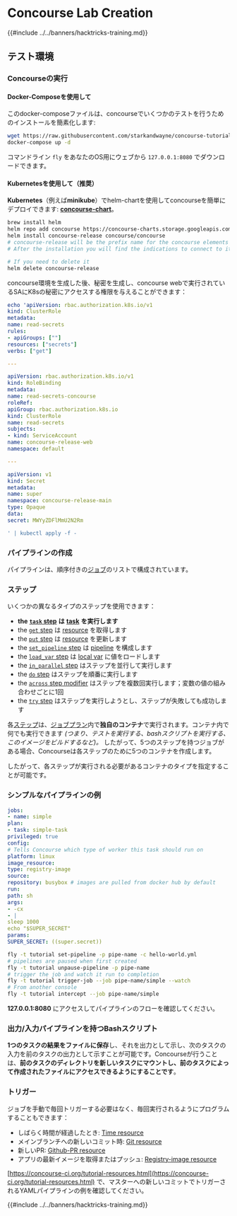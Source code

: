 # Concourse Lab Creation

{{#include ../../banners/hacktricks-training.md}}

## テスト環境

### Concourseの実行

#### Docker-Composeを使用して

このdocker-composeファイルは、concourseでいくつかのテストを行うためのインストールを簡素化します:
```bash
wget https://raw.githubusercontent.com/starkandwayne/concourse-tutorial/master/docker-compose.yml
docker-compose up -d
```
コマンドライン `fly` をあなたのOS用にウェブから `127.0.0.1:8080` でダウンロードできます。

#### Kubernetesを使用して（推奨）

**Kubernetes**（例えば**minikube**）でhelm-chartを使用してconcourseを簡単にデプロイできます: [**concourse-chart**](https://github.com/concourse/concourse-chart)。
```bash
brew install helm
helm repo add concourse https://concourse-charts.storage.googleapis.com/
helm install concourse-release concourse/concourse
# concourse-release will be the prefix name for the concourse elements in k8s
# After the installation you will find the indications to connect to it in the console

# If you need to delete it
helm delete concourse-release
```
concourse環境を生成した後、秘密を生成し、concourse webで実行されているSAにK8sの秘密にアクセスする権限を与えることができます：
```yaml
echo 'apiVersion: rbac.authorization.k8s.io/v1
kind: ClusterRole
metadata:
name: read-secrets
rules:
- apiGroups: [""]
resources: ["secrets"]
verbs: ["get"]

---

apiVersion: rbac.authorization.k8s.io/v1
kind: RoleBinding
metadata:
name: read-secrets-concourse
roleRef:
apiGroup: rbac.authorization.k8s.io
kind: ClusterRole
name: read-secrets
subjects:
- kind: ServiceAccount
name: concourse-release-web
namespace: default

---

apiVersion: v1
kind: Secret
metadata:
name: super
namespace: concourse-release-main
type: Opaque
data:
secret: MWYyZDFlMmU2N2Rm

' | kubectl apply -f -
```
### パイプラインの作成

パイプラインは、順序付きの[ジョブ](https://concourse-ci.org/jobs.html)のリストで構成されています。

### ステップ

いくつかの異なるタイプのステップを使用できます：

- **the** [**`task` step**](https://concourse-ci.org/task-step.html) **は** [**task**](https://concourse-ci.org/tasks.html) **を実行します**
- the [`get` step](https://concourse-ci.org/get-step.html) は [resource](https://concourse-ci.org/resources.html) を取得します
- the [`put` step](https://concourse-ci.org/put-step.html) は [resource](https://concourse-ci.org/resources.html) を更新します
- the [`set_pipeline` step](https://concourse-ci.org/set-pipeline-step.html) は [pipeline](https://concourse-ci.org/pipelines.html) を構成します
- the [`load_var` step](https://concourse-ci.org/load-var-step.html) は [local var](https://concourse-ci.org/vars.html#local-vars) に値をロードします
- the [`in_parallel` step](https://concourse-ci.org/in-parallel-step.html) はステップを並行して実行します
- the [`do` step](https://concourse-ci.org/do-step.html) はステップを順番に実行します
- the [`across` step modifier](https://concourse-ci.org/across-step.html#schema.across) はステップを複数回実行します；変数の値の組み合わせごとに1回
- the [`try` step](https://concourse-ci.org/try-step.html) はステップを実行しようとし、ステップが失敗しても成功します

各[ステップ](https://concourse-ci.org/steps.html)は、[ジョブプラン](https://concourse-ci.org/jobs.html#schema.job.plan)内で**独自のコンテナ**で実行されます。コンテナ内で何でも実行できます _(つまり、テストを実行する、bashスクリプトを実行する、このイメージをビルドするなど)。_ したがって、5つのステップを持つジョブがある場合、Concourseは各ステップのために5つのコンテナを作成します。

したがって、各ステップが実行される必要があるコンテナのタイプを指定することが可能です。

### シンプルなパイプラインの例
```yaml
jobs:
- name: simple
plan:
- task: simple-task
privileged: true
config:
# Tells Concourse which type of worker this task should run on
platform: linux
image_resource:
type: registry-image
source:
repository: busybox # images are pulled from docker hub by default
run:
path: sh
args:
- -cx
- |
sleep 1000
echo "$SUPER_SECRET"
params:
SUPER_SECRET: ((super.secret))
```

```bash
fly -t tutorial set-pipeline -p pipe-name -c hello-world.yml
# pipelines are paused when first created
fly -t tutorial unpause-pipeline -p pipe-name
# trigger the job and watch it run to completion
fly -t tutorial trigger-job --job pipe-name/simple --watch
# From another console
fly -t tutorial intercept --job pipe-name/simple
```
**127.0.0.1:8080** にアクセスしてパイプラインのフローを確認してください。

### 出力/入力パイプラインを持つBashスクリプト

**1つのタスクの結果をファイルに保存**し、それを出力として示し、次のタスクの入力を前のタスクの出力として示すことが可能です。Concourseが行うことは、**前のタスクのディレクトリを新しいタスクにマウントし、前のタスクによって作成されたファイルにアクセスできるようにすることです**。

### トリガー

ジョブを手動で毎回トリガーする必要はなく、毎回実行されるようにプログラムすることもできます：

- しばらく時間が経過したとき: [Time resource](https://github.com/concourse/time-resource/)
- メインブランチへの新しいコミット時: [Git resource](https://github.com/concourse/git-resource)
- 新しいPR: [Github-PR resource](https://github.com/telia-oss/github-pr-resource)
- アプリの最新イメージを取得またはプッシュ: [Registry-image resource](https://github.com/concourse/registry-image-resource/)

[https://concourse-ci.org/tutorial-resources.html](https://concourse-ci.org/tutorial-resources.html) で、マスターへの新しいコミットでトリガーされるYAMLパイプラインの例を確認してください。

{{#include ../../banners/hacktricks-training.md}}
